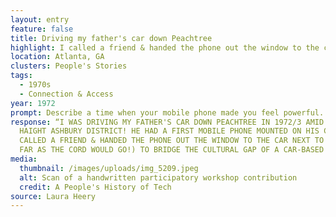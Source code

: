```yaml
---
layout: entry
feature: false
title: Driving my father's car down Peachtree
highlight: I called a friend & handed the phone out the window to the car next to me
location: Atlanta, GA
clusters: People's Stories
tags:
  - 1970s
  - Connection & Access
year: 1972
prompt: Describe a time when your mobile phone made you feel powerful.
response: “I WAS DRIVING MY FATHER'S CAR DOWN PEACHTREE IN 1972/3 AMID ATLANTA'S
  HAIGHT ASHBURY DISTRICT! HE HAD A FIRST MOBILE PHONE MOUNTED ON HIS CONSOLE, I
  CALLED A FRIEND & HANDED THE PHONE OUT THE WINDOW TO THE CAR NEXT TO ME (AS
  FAR AS THE CORD WOULD GO!) TO BRIDGE THE CULTURAL GAP OF A CAR-BASED WORLD."
media:
  thumbnail: /images/uploads/img_5209.jpeg
  alt: Scan of a handwritten participatory workshop contribution
  credit: A People's History of Tech
source: Laura Heery
---
```

